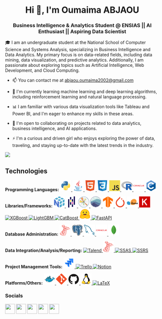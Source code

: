<h1 align="center">Hi 👋, I'm Oumaima ABJAOU</h1>
<h3 align="center"> Business Intelligence & Analytics Student @ ENSIAS || AI Enthusiast || Aspiring Data Scientist</h3>

🎓 I am an undergraduate student at the National School of Computer Science and Systems Analysis, specializing in Business Intelligence and Data Analytics. My primary focus is on data-related fields, including data mining, data visualization, and predictive analytics. Additionally, I am passionate about exploring topics such as Artificial Intelligence, Web Development, and Cloud Computing.

* 📫 You can contact me at <a href="mailto:abjaou.oumaima2002@gmail.com">abjaou.oumaima2002@gmail.com</a>

* 🧠 I'm currently learning machine learning and deep learning algorithms, including reinforcement learning and natural language processing.

* 📊 I am familiar with various data visualization tools like Tableau and Power BI, and I'm eager to enhance my skills in these areas.

* 🤝 I'm open to collaborating on projects related to data analytics, business intelligence, and AI applications.

* ⚡ I'm a curious and driven girl who enjoys exploring the power of data, traveling, and staying up-to-date with the latest trends in the industry.

<a href="https://twitter.com/OumaimaAbj" target="_blank" rel="noreferrer"><img
src="https://img.shields.io/twitter/follow/OumaimaAbj?logo=twitter&style=for-the-badge&color=0891b2&labelColor=1c1917"
/></a>

<h2>Technologies</h2>

<p>
    <strong>Programming Languages:</strong>
    <a href="https://www.python.org/" target="_blank" rel="noreferrer">
        <img src="https://raw.githubusercontent.com/devicons/devicon/master/icons/python/python-original.svg" width="36" height="36" alt="Python" />
    </a>
    <a href="https://www.oracle.com/java/" target="_blank" rel="noreferrer">
        <img src="https://raw.githubusercontent.com/devicons/devicon/master/icons/java/java-original.svg" width="36" height="36" alt="Java" />
    </a>
    <a href="https://www.w3.org/TR/html52/" target="_blank" rel="noreferrer">
        <img src="https://raw.githubusercontent.com/devicons/devicon/master/icons/html5/html5-original.svg" width="36" height="36" alt="HTML5" />
    </a>
    <a href="https://www.w3.org/Style/CSS/" target="_blank" rel="noreferrer">
        <img src="https://raw.githubusercontent.com/devicons/devicon/master/icons/css3/css3-original.svg" width="36" height="36" alt="CSS3" />
    </a>
    <a href="https://developer.mozilla.org/en-US/docs/Web/JavaScript" target="_blank" rel="noreferrer">
        <img src="https://raw.githubusercontent.com/devicons/devicon/master/icons/javascript/javascript-original.svg" width="36" height="36" alt="JavaScript" />
    </a>
    <a href="https://www.r-project.org/" target="_blank" rel="noreferrer">
        <img src="https://raw.githubusercontent.com/devicons/devicon/master/icons/r/r-original.svg" width="36" height="36" alt="R" />
    </a>
    <a href="https://www.oracle.com/sql/technologies/plsql.html" target="_blank" rel="noreferrer">
        <img src="https://raw.githubusercontent.com/devicons/devicon/master/icons/oracle/oracle-original.svg" width="36" height="36" alt="PL/SQL" />
    </a>
    <a href="https://en.wikipedia.org/wiki/C_(programming_language)" target="_blank" rel="noreferrer">
        <img src="https://raw.githubusercontent.com/devicons/devicon/master/icons/c/c-original.svg" width="36" height="36" alt="C" />
    </a>
</p>

<p>
    <strong>Libraries/Frameworks:</strong>
    <a href="https://numpy.org/" target="_blank" rel="noreferrer">
        <img src="https://raw.githubusercontent.com/devicons/devicon/master/icons/numpy/numpy-original.svg" width="36" height="36" alt="NumPy" />
    </a>
    <a href="https://pandas.pydata.org/" target="_blank" rel="noreferrer">
        <img src="https://raw.githubusercontent.com/devicons/devicon/master/icons/pandas/pandas-original.svg" width="36" height="36" alt="Pandas" />
    </a>
    <a href="https://matplotlib.org/" target="_blank" rel="noreferrer">
        <img src="https://raw.githubusercontent.com/devicons/devicon/master/icons/matplotlib/matplotlib-original.svg" width="36" height="36" alt="Matplotlib" />
    </a>
    <a href="https://seaborn.pydata.org/" target="_blank" rel="noreferrer">
        <img src="https://raw.githubusercontent.com/devicons/devicon/master/icons/seaborn/seaborn-original.svg" width="36" height="36" alt="Seaborn" />
    </a>
    <a href="https://www.tensorflow.org/" target="_blank" rel="noreferrer">
        <img src="https://raw.githubusercontent.com/devicons/devicon/master/icons/tensorflow/tensorflow-original.svg" width="36" height="36" alt="TensorFlow" />
    </a>
    <a href="https://pytorch.org/" target="_blank" rel="noreferrer">
        <img src="https://raw.githubusercontent.com/devicons/devicon/master/icons/pytorch/pytorch-original.svg" width="36" height="36" alt="PyTorch" />
    </a>
    <a href="https://scikit-learn.org/" target="_blank" rel="noreferrer">
        <img src="https://raw.githubusercontent.com/devicons/devicon/master/icons/scikitlearn/scikitlearn-original.svg" width="36" height="36" alt="Scikit-learn" />
    </a>
    <a href="https://keras.io/" target="_blank" rel="noreferrer">
        <img src="https://raw.githubusercontent.com/devicons/devicon/master/icons/keras/keras-original.svg" width="36" height="36" alt="Keras" />
    </a>
    <a href="https://xgboost.readthedocs.io/en/latest/" target="_blank" rel="noreferrer">
        <img src="https://raw.githubusercontent.com/devicons/devicon/master/icons/xgboost/xgboost-original.svg" width="36" height="36" alt="XGBoost" />
    </a>
    <a href="https://lightgbm.readthedocs.io/en/latest/" target="_blank" rel="noreferrer">
        <img src="https://raw.githubusercontent.com/devicons/devicon/master/icons/lightgbm/lightgbm-original.svg" width="36" height="36" alt="LightGBM" />
    </a>
    <a href="https://catboost.ai/" target="_blank" rel="noreferrer">
        <img src="https://raw.githubusercontent.com/devicons/devicon/master/icons/catboost/catboost-original.svg" width="36" height="36" alt="CatBoost" />
    </a>
    <a href="https://huggingface.co/" target="_blank" rel="noreferrer">
        <img src="https://raw.githubusercontent.com/devicons/devicon/master/icons/huggingface/huggingface-original.svg" width="36" height="36" alt="Hugging Face" />
    </a>
    <a href="https://fastapi.tiangolo.com/" target="_blank" rel="noreferrer">
        <img src="https://fastapi.tiangolo.com/img/logo.svg" width="36" height="36" alt="FastAPI" />
    </a>
</p>

<p>
    <strong>Database Administration:</strong>
    <a href="https://www.microsoft.com/en-us/sql-server" target="_blank" rel="noreferrer">
        <img src="https://raw.githubusercontent.com/devicons/devicon/master/icons/microsoftsqlserver/microsoftsqlserver-plain.svg" width="36" height="36" alt="SQL Server" />
    </a>
    <a href="https://www.postgresql.org/" target="_blank" rel="noreferrer">
        <img src="https://raw.githubusercontent.com/devicons/devicon/master/icons/postgresql/postgresql-original.svg" width="36" height="36" alt="PostgreSQL" />
    </a>
    <a href="https://www.mysql.com/" target="_blank" rel="noreferrer">
        <img src="https://raw.githubusercontent.com/devicons/devicon/master/icons/mysql/mysql-original.svg" width="36" height="36" alt="MySQL" />
    </a>
    <a href="https://www.oracle.com/database/" target="_blank" rel="noreferrer">
        <img src="https://raw.githubusercontent.com/devicons/devicon/master/icons/oracle/oracle-original.svg" width="36" height="36" alt="Oracle Database" />
    </a>
    <a href="https://www.mongodb.com/" target="_blank" rel="noreferrer">
        <img src="https://raw.githubusercontent.com/devicons/devicon/master/icons/mongodb/mongodb-original.svg" width="36" height="36" alt="MongoDB" />
    </a>
</p>

<p>
    <strong>Data Integration/Analysis/Reporting:</strong>
    <a href="https://www.talend.com/" target="_blank" rel="noreferrer">
        <img src="https://upload.wikimedia.org/wikipedia/commons/1/12/Talend_logo.svg" width="36" height="36" alt="Talend" />
    </a>
    <a href="https://docs.microsoft.com/en-us/sql/integration-services/sql-server-integration-services" target="_blank" rel="noreferrer">
        <img src="https://raw.githubusercontent.com/devicons/devicon/master/icons/microsoftsqlserver/microsoftsqlserver-plain.svg" width="36" height="36" alt="SSIS" />
    </a>
    <a href="https://docs.microsoft.com/en-us/sql/analysis-services/analysis-services" target="_blank" rel="noreferrer">
        <img src="https://upload.wikimedia.org/wikipedia/commons/0/0f/Microsoft_Analysis_Services_Logo.svg" width="36" height="36" alt="SSAS" />
    </a>
    <a href="https://docs.microsoft.com/en-us/sql/reporting-services/reporting-services" target="_blank" rel="noreferrer">
        <img src="https://upload.wikimedia.org/wikipedia/commons/e/e6/Microsoft_SQL_Server_Reporting_Services_Logo.svg" width="36" height="36" alt="SSRS" />
    </a>
</p>

<p>
    <strong>Project Management Tools:</strong>
    <a href="https://www.atlassian.com/software/jira" target="_blank" rel="noreferrer">
        <img src="https://raw.githubusercontent.com/devicons/devicon/master/icons/jira/jira-original.svg" width="36" height="36" alt="JIRA" />
    </a>
    <a href="https://trello.com/" target="_blank" rel="noreferrer">
        <img src="https://upload.wikimedia.org/wikipedia/commons/9/90/Trello_logo.svg" width="36" height="36" alt="Trello" />
    </a>
    <a href="https://www.notion.so/" target="_blank" rel="noreferrer">
        <img src="https://upload.wikimedia.org/wikipedia/commons/3/35/Notion_logo.svg" width="36" height="36" alt="Notion" />
    </a>
</p>

<p>
    <strong>Platforms/Others:</strong>
    <a href="https://www.docker.com/" target="_blank" rel="noreferrer">
        <img src="https://raw.githubusercontent.com/devicons/devicon/master/icons/docker/docker-original.svg" width="36" height="36" alt="Docker" />
    </a>
    <a href="https://git-scm.com/" target="_blank" rel="noreferrer">
        <img src="https://raw.githubusercontent.com/devicons/devicon/master/icons/git/git-original.svg" width="36" height="36" alt="Git" />
    </a>
    <a href="https://github.com/" target="_blank" rel="noreferrer">
        <img src="https://raw.githubusercontent.com/devicons/devicon/master/icons/github/github-original.svg" width="36" height="36" alt="GitHub" />
    </a>
    <a href="https://www.linux.org/" target="_blank" rel="noreferrer">
        <img src="https://raw.githubusercontent.com/devicons/devicon/master/icons/linux/linux-original.svg" width="36" height="36" alt="Linux" />
    </a>
    <a href="https://www.latex-project.org/" target="_blank" rel="noreferrer">
        <img src="https://upload.wikimedia.org/wikipedia/commons/9/9f/LaTeX_logo.svg" width="36" height="36" alt="LaTeX" />
    </a>
</p>


### Socials

<p align="left"> 
<a href="https://discord.com/users/Oumaima abj#6773" target="_blank" rel="noreferrer"><img src="https://raw.githubusercontent.com/danielcranney/readme-generator/main/public/icons/socials/discord.svg" width="32" height="32" /></a> 
<a href="https://www.github.com/oumaimaab01" target="_blank" rel="noreferrer"><img src="https://raw.githubusercontent.com/danielcranney/readme-generator/main/public/icons/socials/github.svg" width="32" height="32" /></a> 
<a href="https://www.linkedin.com/in/oumaima-abjaou-62b091218/" target="_blank" rel="noreferrer"><img src="https://raw.githubusercontent.com/danielcranney/readme-generator/main/public/icons/socials/linkedin.svg" width="32" height="32" /></a> 
<a href="https://medium.com/@abjaou.oumaima2002" target="_blank" rel="noreferrer"><img src="https://raw.githubusercontent.com/danielcranney/readme-generator/main/public/icons/socials/medium.svg" width="32" height="32" /></a> 
<a href="https://www.twitter.com/OumaimaAbj" target="_blank" rel="noreferrer"><img src="https://raw.githubusercontent.com/danielcranney/readme-generator/main/public/icons/socials/twitter.svg" width="32" height="32" /></a>
</p>
